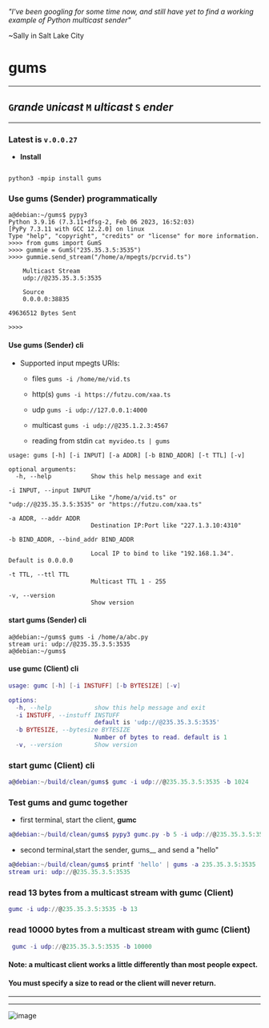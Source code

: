 <I> "I've been googling for some time now, and still have yet to find a working example of Python multicast sender" </I>

~Sally in Salt Lake City

#  gums

---
## `G`<I>rande</I> `U`<I>nicast</I> `M` <I>ulticast</I> `S` <I>ender</I> 


---

### Latest is `v.0.0.27`



* __Install__

```smalltalk

python3 -mpip install gums

```

### Use gums (Sender) programmatically
```py3
a@debian:~/gums$ pypy3
Python 3.9.16 (7.3.11+dfsg-2, Feb 06 2023, 16:52:03)
[PyPy 7.3.11 with GCC 12.2.0] on linux
Type "help", "copyright", "credits" or "license" for more information.
>>>> from gums import GumS
>>>> gummie = GumS("235.35.3.5:3535")
>>>> gummie.send_stream("/home/a/mpegts/pcrvid.ts")

	Multicast Stream
	udp://@235.35.3.5:3535

	Source
	0.0.0.0:38835

49636512 Bytes Sent

>>>> 

```

#### __Use gums (Sender) cli__

   * Supported input mpegts URIs:
   
     
     * files  `gums -i /home/me/vid.ts`
     
     * http(s) `gums -i https://futzu.com/xaa.ts`
     
     * udp `gums -i udp://127.0.0.1:4000`

     * multicast `gums -i udp://@235.1.2.3:4567`
     
     * reading from stdin `cat myvideo.ts | gums`

```smalltalk
usage: gums [-h] [-i INPUT] [-a ADDR] [-b BIND_ADDR] [-t TTL] [-v]

optional arguments:
  -h, --help           Show this help message and exit

-i INPUT, --input INPUT
                       Like "/home/a/vid.ts" or "udp://@235.35.3.5:3535" or "https://futzu.com/xaa.ts"

-a ADDR, --addr ADDR     
                       Destination IP:Port like "227.1.3.10:4310"

-b BIND_ADDR, --bind_addr BIND_ADDR
                        
                       Local IP to bind to like "192.168.1.34". Default is 0.0.0.0

-t TTL, --ttl TTL       
                       Multicast TTL 1 - 255

-v, --version          
                       Show version

```
#### __start gums (Sender) cli__
```smalltalk
a@debian:~/gums$ gums -i /home/a/abc.py 
stream uri: udp://@235.35.3.5:3535
a@debian:~/gums$ 
```
#### __use gumc (Client) cli__
```lua
usage: gumc [-h] [-i INSTUFF] [-b BYTESIZE] [-v]

options:
  -h, --help            show this help message and exit
  -i INSTUFF, --instuff INSTUFF
                        default is 'udp://@235.35.3.5:3535'
  -b BYTESIZE, --bytesize BYTESIZE
                        Number of bytes to read. default is 1
  -v, --version         Show version
```

### start gumc (Client) cli
```lua
a@debian:~/build/clean/gums$ gumc -i udp://@235.35.3.5:3535 -b 1024

```
### Test gums and gumc together
* first terminal, start the client, __gumc__
```lua
a@debian:~/build/clean/gums$ pypy3 gumc.py -b 5 -i udp://@235.35.3.5:3535
```
* second terminal,start the sender, gums__ and send a "hello"
```lua
a@debian:~/build/clean/gums$ printf 'hello' | gums -a 235.35.3.5:3535
stream uri: udp://@235.35.3.5:3535
```
### read 13 bytes from a multicast stream with gumc (Client)
 ```lua
 gumc -i udp://@235.35.3.5:3535 -b 13
 ```
### read 10000 bytes from a multicast stream with gumc (Client)
 ```lua
  gumc -i udp://@235.35.3.5:3535 -b 10000
```
#### Note: a multicast client works a little differently than most people expect.
#### You must specify a size to read or the client will never return.
___



___

![image](https://user-images.githubusercontent.com/52701496/166299701-72ee908a-5053-45fc-a716-4b8ca4b1ef32.png)

